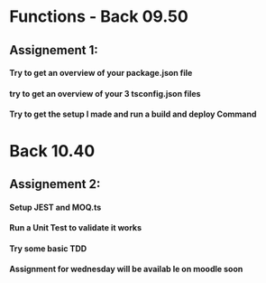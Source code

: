 # Functions - Back 09.50

## Assignement 1:
#### Try to get an overview of your package.json file
#### try to get an overview of your 3 tsconfig.json files
#### Try to get the setup I made and run a build and deploy Command

# Back 10.40
## Assignement 2:
#### Setup JEST and MOQ.ts
#### Run a Unit Test to validate it works
#### Try some basic TDD
#### Assignment for wednesday will be availab le on moodle soon
